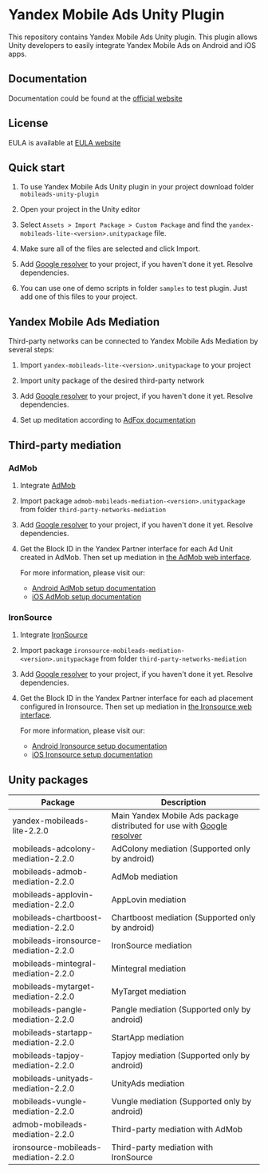 # Yandex Mobile Ads Unity Plugin

This repository contains Yandex Mobile Ads Unity plugin. This plugin allows Unity developers to easily integrate Yandex Mobile Ads on Android and iOS apps.

## Documentation
Documentation could be found at the [official website][DOCUMENTATION]

## License
EULA is available at [EULA website][LICENSE]

## Quick start

1. To use Yandex Mobile Ads Unity plugin in your project download folder `mobileads-unity-plugin`

2. Open your project in the Unity editor

3. Select `Assets > Import Package > Custom Package` and find the `yandex-mobileads-lite-<version>.unitypackage` file.

4. Make sure all of the files are selected and click Import.

5. Add [Google resolver] to your project, if you haven't done it yet. Resolve dependencies.

6. You can use one of demo scripts in folder `samples` to test plugin. Just add one of this files to your project.

## Yandex Mobile Ads Mediation

Third-party networks can be connected to Yandex Mobile Ads Mediation by several steps:

1. Import `yandex-mobileads-lite-<version>.unitypackage` to your project

2. Import unity package of the desired third-party network

3. Add [Google resolver] to your project, if you haven't done it yet. Resolve dependencies.

4. Set up meditation according to [AdFox documentation](https://yandex.com/dev/mobile-ads/doc/plugins/unity/mob-mediation/list-network-docpage/)

## Third-party mediation

### AdMob

1. Integrate [AdMob](https://developers.google.com/admob/unity/start)

2. Import package `admob-mobileads-mediation-<version>.unitypackage` from folder `third-party-networks-mediation`

3. Add [Google resolver] to your project, if you haven't done it yet. Resolve dependencies.

4. Get the Block ID in the Yandex Partner interface for each Ad Unit created in AdMob. Then set up mediation in [the AdMob web interface](https://apps.admob.com).

   For more information, please visit our:
   * [Android AdMob setup documentation](https://yandex.com/dev/mobile-ads/doc/android/adapters/admob-adapter-docpage/#setting)
   * [iOS AdMob setup documentation](https://yandex.com/dev/mobile-ads/doc/ios/adapters/admob-adapter-docpage/#setting)

### IronSource

1. Integrate [IronSource](https://developers.is.com/ironsource-mobile/unity/unity-plugin/)

2. Import package `ironsource-mobileads-mediation-<version>.unitypackage` from folder `third-party-networks-mediation`

3. Add [Google resolver] to your project, if you haven't done it yet. Resolve dependencies.

4. Get the Block ID in the Yandex Partner interface for each ad placement configured in Ironsource. Then set up mediation in [the Ironsource web interface](https://platform.ironsrc.com/partners/dashboard).

   For more information, please visit our:
   * [Android Ironsource setup documentation](https://yandex.com/dev/mobile-ads/doc/android/adapters/ironsource-adapter-docpage/#setting)
   * [iOS Ironsource setup documentation](https://yandex.com/dev/mobile-ads/doc/ios/adapters/ironsource-adapter-docpage/#setting)

## Unity packages

| Package | Description |
| --- | --- |
| yandex-mobileads-lite-2.2.0 | Main Yandex Mobile Ads package distributed for use with [Google resolver]|
| mobileads-adcolony-mediation-2.2.0 |  AdColony mediation (Supported only by android) |
| mobileads-admob-mediation-2.2.0 | AdMob mediation |
| mobileads-applovin-mediation-2.2.0 | AppLovin mediation |
| mobileads-chartboost-mediation-2.2.0 |  Chartboost mediation (Supported only by android) |
| mobileads-ironsource-mediation-2.2.0 | IronSource mediation |
| mobileads-mintegral-mediation-2.2.0 | Mintegral mediation |
| mobileads-mytarget-mediation-2.2.0 | MyTarget mediation |
| mobileads-pangle-mediation-2.2.0 |  Pangle mediation (Supported only by android) |
| mobileads-startapp-mediation-2.2.0 | StartApp mediation |
| mobileads-tapjoy-mediation-2.2.0 |  Tapjoy mediation (Supported only by android) |
| mobileads-unityads-mediation-2.2.0 | UnityAds mediation |
| mobileads-vungle-mediation-2.2.0 |  Vungle mediation (Supported only by android) |
| admob-mobileads-mediation-2.2.0 | Third-party mediation with AdMob |
| ironsource-mobileads-mediation-2.2.0 | Third-party mediation with IronSource |

[Google resolver]: https://github.com/googlesamples/unity-jar-resolver
[DOCUMENTATION]: https://yandex.com/dev/mobile-ads/
[LICENSE]: https://legal.yandex.com/partner_ch/
